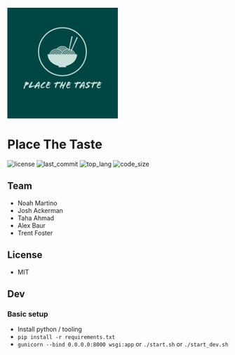 <p align="left"><img width=50% src="https://raw.githubusercontent.com/jackerman76/PlaceTheTaste/master/branding/ptt_logo_color.jpeg"></p>

# Place The Taste

![license](https://img.shields.io/github/license/jackerman76/PlaceTheTaste?style=flat-square) ![last_commit](https://img.shields.io/github/last-commit/jackerman76/PlaceTheTaste?style=flat-square) ![top_lang](https://img.shields.io/github/languages/top/jackerman76/PlaceTheTaste?style=flat-square) ![code_size](https://img.shields.io/github/languages/code-size/jackerman76/PlaceTheTaste?style=flat-square)

## Team

* Noah Martino
* Josh Ackerman
* Taha Ahmad
* Alex Baur
* Trent Foster

## License

* MIT

## Dev

### Basic setup

* Install python / tooling
* ```pip install -r requirements.txt```
* ```gunicorn --bind 0.0.0.0:8000 wsgi:app``` or ```./start.sh``` or ```./start_dev.sh```
